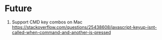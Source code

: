 # Future

1. Support CMD key combos on Mac https://stackoverflow.com/questions/25438608/javascript-keyup-isnt-called-when-command-and-another-is-pressed
